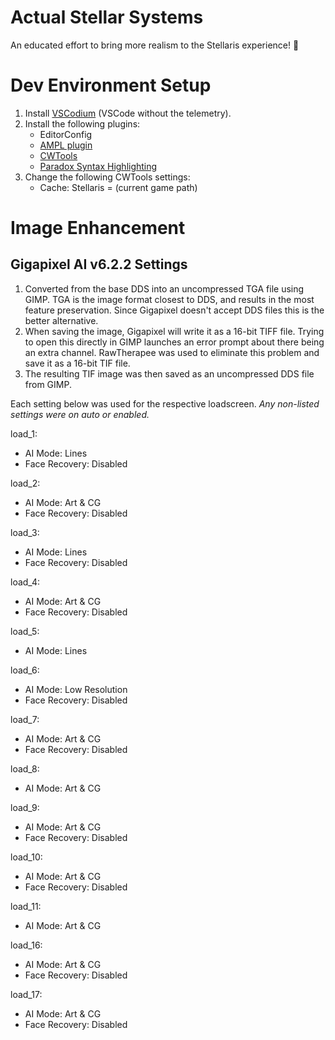 # Actual Stellar Systems

An educated effort to bring more realism to the Stellaris experience! 🌌

# Dev Environment Setup

1. Install [VSCodium](https://vscodium.com/) (VSCode without the telemetry).
2. Install the following plugins:
    - EditorConfig
    - [AMPL plugin](https://marketplace.visualstudio.com/items?itemName=michael-sundvick.ampl)
    - [CWTools](https://marketplace.visualstudio.com/items?itemName=tboby.cwtools-vscode)
    - [Paradox Syntax Highlighting](https://marketplace.visualstudio.com/items?itemName=tboby.paradox-syntax)
3. Change the following CWTools settings:
    - Cache: Stellaris = (current game path)

# Image Enhancement

## Gigapixel AI v6.2.2 Settings

1. Converted from the base DDS into an uncompressed TGA file using GIMP. TGA is the image format closest to DDS, and results in the most feature preservation. Since Gigapixel doesn't accept DDS files this is the better alternative.
2. When saving the image, Gigapixel will write it as a 16-bit TIFF file. Trying to open this directly in GIMP launches an error prompt about there being an extra channel. RawTherapee was used to eliminate this problem and save it as a 16-bit TIF file.
3. The resulting TIF image was then saved as an uncompressed DDS file from GIMP.

Each setting below was used for the respective loadscreen. *Any non-listed settings were on auto or enabled.*

load_1:
- AI Mode: Lines
- Face Recovery: Disabled

load_2:
- AI Mode: Art & CG
- Face Recovery: Disabled

load_3:
- AI Mode: Lines
- Face Recovery: Disabled

load_4:
- AI Mode: Art & CG
- Face Recovery: Disabled

load_5:
- AI Mode: Lines

load_6:
- AI Mode: Low Resolution
- Face Recovery: Disabled

load_7:
- AI Mode: Art & CG
- Face Recovery: Disabled

load_8:
- AI Mode: Art & CG

load_9:
- AI Mode: Art & CG
- Face Recovery: Disabled

load_10:
- AI Mode: Art & CG
- Face Recovery: Disabled

load_11:
- AI Mode: Art & CG

load_16:
- AI Mode: Art & CG
- Face Recovery: Disabled

load_17:
- AI Mode: Art & CG
- Face Recovery: Disabled
